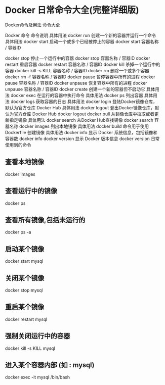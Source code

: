 # Docker 日常命令大全(完整详细版)


Docker命令及用法
命令大全

Docker 命令	命令说明	具体用法
docker run	创建一个新的容器并运行一个命令	具体用法
docker start	启动一个或多个已经被停止的容器	
docker start 容器名称 / 容器ID

docker stop	停止一个运行中的容器	docker stop 容器名称 / 容器ID
docker restart	重启容器	docker restart 容器名称 / 容器ID
docker kill	杀掉一个运行中的容器	docker kill -s KILL 容器名称 / 容器ID
docker rm	删除一个或多个容器	docker rm -f 容器名称 / 容器ID
docker pause	暂停容器中所有的进程	docker pause 容器名称 / 容器ID
docker unpause	恢复容器中所有的进程	docker unpause 容器名称 / 容器ID
docker create	创建一个新的容器但不启动它	具体用法
docker exec	在运行的容器中执行命令	具体用法
docker ps 	列出容器	具体用法
docker logs	获取容器的日志	具体用法
docker login	登陆Docker镜像仓库，默认为官方仓库 Docker Hub	具体用法
docker logout 	登出Docker镜像仓库，默认为官方仓库 Docker Hub	docker logout
docker pull 	从镜像仓库中拉取或者更新指定镜像	具体用法
docker search	 从Docker Hub查找镜像	docker search 容器名称
docker images 	列出本地镜像	具体用法
docker build	命令用于使用 Dockerfile 创建镜像	具体用法
docker info	显示 Docker 系统信息，包括镜像和容器数	docker info
docker version	显示 Docker 版本信息	docker version
日常使用到的命令
## 查看本地镜像
docker images

## 查看运行中的镜像
docker ps 

## 查看所有镜像,包括未运行的
docker ps -a

## 启动某个镜像
docker start mysql

## 关闭某个镜像
docker stop mysql

## 重启某个镜像
docker restart mysql

## 强制关闭运行中的容器
docker kill -s KILL mysql

## 进入某个容器内部 (如 : mysql)
docker exec -it mysql /bin/bash
